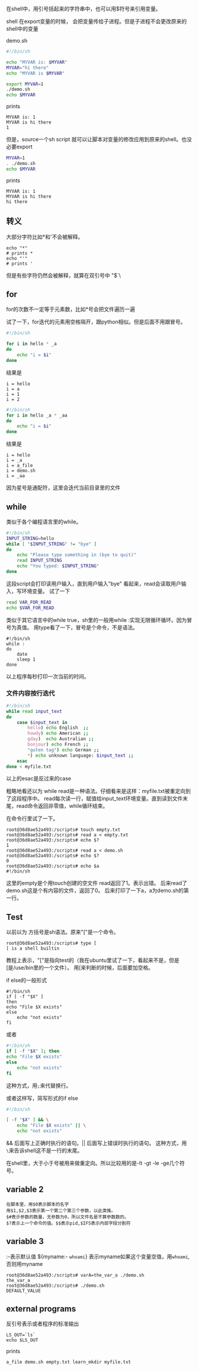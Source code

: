 在shell中，用引号括起来的字符串中，也可以用$符号来引用变量。

shell 在export变量的时候， 会把变量传给子进程。但是子进程不会更改原来的shell中的变量

demo.sh
```sh
#!/bin/sh

echo "MYVAR is: $MYVAR"
MYVAR="hi there"
echo "MYVAR is $MYVAR"
```

```sh
export MYVAR=1
./demo.sh
echo $MYVAR
```
prints
```
MYVAR is: 1
MYVAR is hi there
1

```

但是，source一个sh script 就可以让脚本对变量的修改应用到原来的shell。也没必要export
```sh
MYVAR=1
. ./demo.sh
echo $MYVAR
```
prints
```shell
MYVAR is: 1
MYVAR is hi there
hi there
```

## 转义
大部分字符比如*和'不会被解释。
```shell
echo "*"
# prints *
echo "'"
# prints '
```
但是有些字符仍然会被解释，就算在双引号中 "$`\

## for
for的次数不一定等于元素数，比如*号会把文件遍历一遍

试了一下，for迭代的元素用空格隔开，跟python相似。但是后面不用跟冒号。

```sh
#!/bin/sh

for i in hello * _a
do
    echo "i = $i"
done
```
结果是
```
i = hello
i = a
i = 1
i = 2
```

```sh
#!/bin/sh
for i in hello _a * _aa
do
    echo "i = $i"
done
```
结果是
```
i = hello
i = _a
i = a_file
i = demo.sh
i = _aa
```
因为星号是通配符，这里会迭代当前目录里的文件

## while

类似于各个编程语言里的while。

```sh
#!/bin/sh
INPUT_STRING=hello
while [ "$INPUT_STRING" != "bye" ]
do
    echo "Please type something in (bye to quit)"
    read INPUT_STRING
    echo "You typed: $INPUT_STRING"
done
```

这段script会打印读用户输入，直到用户输入"bye"
看起来，read会读取用户输入，写环境变量。
试了一下

```sh
read VAR_FOR_READ
echo $VAR_FOR_READ
```

类似于其它语言中的while true，sh里的一般用while :实现无限循环循环。因为冒号为真值。
用type看了一下，冒号是个命令，不是语法。
```
#!/bin/sh
while :
do
    date
    sleep 1
done
```

以上程序每秒打印一次当前的时间。

### 文件内容按行迭代

```sh
#!/bin/sh
while read input_text
do
    case $input_text in
        hello) echo English  ;;
        howdy) echo American ;;
        gday)  echo Australian ;;
        bonjour) echo French ;;
        "guten tag") echo German ;;
        *) echo unknown language: $input_text ;;
    esac
done < myfile.txt
```

以上的esac是反过来的case

粗略地看还以为 while read是一种语法。仔细看来是这样：myfile.txt被重定向到了这段程序中。
read每次读一行，赋值给input_text环境变量。直到读到文件末尾，read命令返回非零值，while循环结束。

在命令行里试了一下。

```
root@36d8ae52a493:/scripts# touch empty.txt
root@36d8ae52a493:/scripts# read a < empty.txt 
root@36d8ae52a493:/scripts# echo $?
1
root@36d8ae52a493:/scripts# read a < demo.sh 
root@36d8ae52a493:/scripts# echo $?
0
root@36d8ae52a493:/scripts# echo $a 
#!/bin/sh
```

这里的empty是个用touch创建的空文件
read返回了1。表示出错。
后来read了demo.sh这是个有内容的文件，返回了0。
后来打印了一下a，a为demo.sh的第一行。

## Test
以前以为 方括号是sh语法。原来"["是一个命令。

```
root@36d8ae52a493:/scripts# type [
[ is a shell builtin
```
教程上表示，"["是指向test的（我在ubuntu里试了一下，看起来不是，但是[是/use/bin里的一个文件）。
用[来判断的时候，后面要加空格。

if else的一般形式
```
#!/bin/sh
if [ -f "$X" ]
then
echo "File $X exists"
else
    echo "not exists"
fi
```
或者
```sh
#!/bin/sh
if [ -f "$X" ]; then
echo "File $X exists"
else
    echo "not exists"
fi

```

这种方式，用`;`来代替换行。

或者这样写，简写形式的if else

```sh
#!/bin/sh

[ -f "$X" ] && \
    echo "File $X exists" || \
    echo "not exists"
```

&& 后面写上正确时执行的语句。|| 后面写上错误时执行的语句。
这种方式，用`\`来告诉shell这不是一行的末尾。

在shell里，大于小于号被用来做重定向。所以比较用的是-lt -gt -le -ge几个符号。

## variable 2

```
在脚本里，用$0表示脚本的名字
用$1,$2,$3表示第一个第二个第三个参数，以此类推。
$#表示参数的数量，无参数为0，所以文件名是不算参数数的。
$?表示上一个命令的值。$$表示pid,$IFS表示内部字段分割符
```

## variable 3

:-表示默认值
${myname:- `whoami`}
表示myname如果这个变量空值，用`whoami`, 否则用myname

```
root@36d8ae52a493:/scripts# varA=the_var_a ./demo.sh 
the_var_a
root@36d8ae52a493:/scripts# ./demo.sh 
DEFAULT_VALUE
```

## external programs

反引号表示或者程序的标准输出
```
LS_OUT=`ls`
echo $LS_OUT
```
prints
```
a_file demo.sh empty.txt learn_mkdir myfile.txt
```
